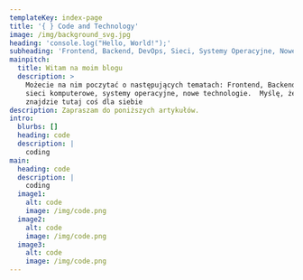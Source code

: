 ```yaml
---
templateKey: index-page
title: '{ } Code and Technology'
image: /img/background_svg.jpg
heading: 'console.log("Hello, World!");'
subheading: 'Frontend, Backend, DevOps, Sieci, Systemy Operacyjne, Nowe Technologie'
mainpitch:
  title: Witam na moim blogu
  description: >
    Możecie na nim poczytać o następujących tematach: Frontend, Backend, DevOps,
    sieci komputerowe, systemy operacyjne, nowe technologie.  Myślę, że każdy
    znajdzie tutaj coś dla siebie 
description: Zapraszam do poniższych artykułów.
intro:
  blurbs: []
  heading: code
  description: |
    coding
main:
  heading: code
  description: |
    coding
  image1:
    alt: code
    image: /img/code.png
  image2:
    alt: code
    image: /img/code.png
  image3:
    alt: code
    image: /img/code.png
---
```



